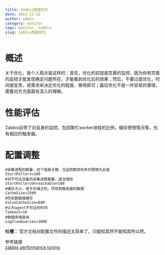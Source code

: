 ```yaml
---
title: Zabbix性能优化
date: 2013-12-12
author: admin
category: monitor
tags: monitor, zabbix
slug: zabbix性能优化
---
```


概述
====

关于优化，我个人观点是这样的：首先，优化的前提是完善的监控，因为你有完善的监控才能发现确定问题所在，才能看到优化后的效果；然后，不要过度优化，时间很宝贵，视需求来决定优化的程度，够用即可；最后优化不是一件容易的事情，需要对方方面面有深入的理解。

性能评估
========

Zabbix自带了对自身的监控，包括繁忙worker进程的比例，缓存使用情况等，也有相应的触发器。

配置调整
========

    #采集进程的数量，这个值是关键，当监控数目较多时需增大此值
    StartPollers=100
    #对不可达设备的采集进程数量，适当增加
    StartPollersUnreachable=100
    #缓存大小，用于存储主机，项目和触发器的数据
    CacheSize=256M
    #历史数据值缓存
    ValueCacheSize=64M
    #认为agent不可达的时间
    Timeout=10
    #数据库慢查询
    LogSlowQueries=1000

**吐槽：** 官方文档对配置文件的描述太简单了，只能知其然不能知其所以然。

参考链接  
[zabbix performance
tuning](http://www.slideshare.net/xsbr/alexei-vladishev-zabbixperformancetuning)
